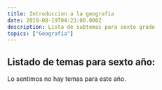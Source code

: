 ```yaml
---
title: Introduccion a la geografía
date: 2019-08-19T04:23:00.000Z
description: Lista de subtemas para sexto grado
topics: ["Geografía"]
---
```


## Listado de temas para sexto año:

Lo sentimos no hay temas para este año.
